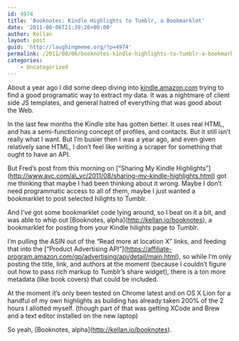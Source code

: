```yaml
---
id: 4974
title: 'Booknotes: Kindle Highlights to Tumblr, a Bookmarklet'
date: '2011-08-06T21:39:26+00:00'
author: Kellan
layout: post
guid: 'http://laughingmeme.org/?p=4974'
permalink: /2011/08/06/booknotes-kindle-highlights-to-tumblr-a-bookmarklet/
categories:
    - Uncategorized
---
```


About a year ago I did some deep diving into [kindle.amazon.com](http://kindle.amazon.com) trying to find a good programatic way to extract my data. It was a nightmare of client side JS templates, and general hatred of everything that was good about the Web.

In the last few months the Kindle site has gotten better. It uses real HTML, and has a semi-functioning concept of profiles, and contacts. But it still isn’t really what I want. But I’m busier then I was a year ago, and even given relatively sane HTML, I don’t feel like writing a scraper for something that ought to have an API.

But Fred’s post from this morning on \[“Sharing My Kindle Highlights”\](http://www.avc.com/a\_vc/2011/08/sharing-my-kindle-highlights.html) got me thinking that maybe I had been thinking about it wrong. Maybe I don’t need programmatic access to all of them, maybe I just wanted a bookmarklet to post selected hilights to Tumblr.

And I’ve got some bookmarklet code lying around, so I beat on it a bit, and was able to whip out \[Booknotes, alpha\](http://kellan.io/booknotes), a bookmarklet for posting from your Kindle hilights page to Tumblr.

I’m pulling the ASIN out of the “Read more at location X” links, and feeding that into the \[“Product Advertising API”\](https://affiliate-program.amazon.com/gp/advertising/api/detail/main.html), so while I’m only posting the title, link, and authors at the moment (because I couldn’t figure out how to pass rich markup to Tumblr’s share widget), there is a ton more metadata (like book covers) that could be included.

At the moment it’s only been tested on Chrome latest and on OS X Lion for a handful of my own highlights as building has already taken 200% of the 2 hours I allotted myself. (though part of that was getting XCode and Brew and a text editor installed on the new laptop)

So yeah, \[Booknotes, alpha\](http://kellan.io/booknotes).